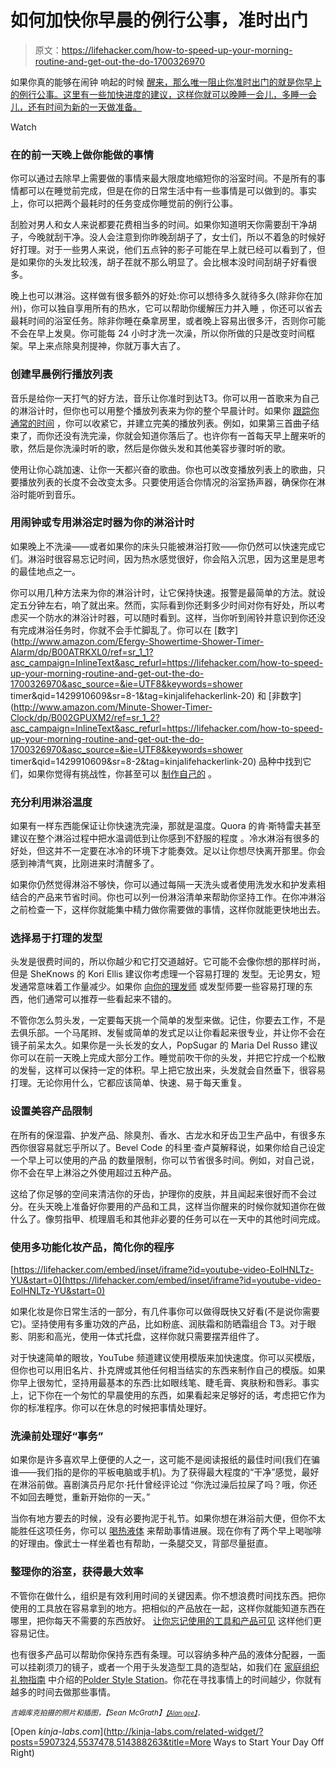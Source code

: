 # 如何加快你早晨的例行公事，准时出门

> 原文：<https://lifehacker.com/how-to-speed-up-your-morning-routine-and-get-out-the-do-1700326970>

如果你真的能够在闹钟 响起的时候 [醒来，那么唯一阻止你准时出门的就是你早上的例行公事。这里有一些加快进度的建议，这样你就可以晚睡一会儿，多睡一会儿，还有时间为新的一天做准备。](https://lifehacker.com/how-to-stop-snoozing-and-get-yourself-out-of-bed-5934145) 

Watch

### **在**的前一天晚上做你能做的事情

你可以通过去除早上需要做的事情来最大限度地缩短你的浴室时间。不是所有的事情都可以在睡觉前完成，但是在你的日常生活中有一些事情是可以做到的。事实上，你可以把两个最耗时的任务变成你睡觉前的例行公事。

刮脸对男人和女人来说都要花费相当多的时间。如果你知道明天你需要刮干净胡子，今晚就刮干净。没人会注意到你昨晚刮胡子了，女士们，所以不着急的时候好好打理。对于一些男人来说，他们五点钟的影子可能在早上就已经可以看到了，但是如果你的头发比较浅，胡子茬就不那么明显了。会比根本没时间刮胡子好看很多。

晚上也可以淋浴。这样做有很多额外的好处:你可以想待多久就待多久(除非你在加州)，你可以独自享用所有的热水，它可以帮助你缓解压力并入睡 ，你还可以省去最耗时间的浴室任务。除非你睡在桑拿房里，或者晚上容易出很多汗，否则你可能不会在早上发臭。你可能每 24 小时才洗一次澡，所以你所做的只是改变时间框架。早上来点除臭剂提神，你就万事大吉了。

### **创建早晨例行播放列表**

音乐是给你一天打气的好方法，音乐让你准时到达T3。你可以用一首歌来为自己的淋浴计时，但你也可以用整个播放列表来为你的整个早晨计时。如果你 [跟踪你通常的时间](http://lifehacker.com/track-your-morning-rituals-to-streamline-your-routine-5309472) ，你可以收紧它，并建立完美的播放列表。例如，如果第三首曲子结束了，而你还没有洗完澡，你就会知道你落后了。也许你有一首每天早上醒来听的歌，然后是你洗澡时听的歌，然后是你做头发和其他美容步骤时听的歌。 

使用让你心跳加速、让你一天都兴奋的歌曲。你也可以改变播放列表上的歌曲，只要播放列表的长度不会改变太多。只要使用适合你情况的浴室扬声器，确保你在淋浴时能听到音乐。

### **用闹钟或专用淋浴定时器为你的淋浴计时**

如果晚上不洗澡——或者如果你的床头只能被淋浴打败——你仍然可以快速完成它们。淋浴时很容易忘记时间，因为热水感觉很好，你会陷入沉思，因为这里是思考 的最佳地点之一。

你可以用几种方法来为你的淋浴计时，让它保持快速。报警是最简单的方法。就设定五分钟左右，响了就出来。然而，实际看到你还剩多少时间对你有好处，所以考虑买一个防水的淋浴计时器，可以随时看到。这样，当你听到闹铃并意识到你还没有完成淋浴任务时，你就不会手忙脚乱了。你可以在 [数字](http://www.amazon.com/Efergy-Showertime-Shower-Timer-Alarm/dp/B00ATRKXL0/ref=sr_1_1?asc_campaign=InlineText&asc_refurl=https://lifehacker.com/how-to-speed-up-your-morning-routine-and-get-out-the-do-1700326970&asc_source=&ie=UTF8&keywords=shower timer&qid=1429910609&sr=8-1&tag=kinjalifehackerlink-20) 和 [非数字](http://www.amazon.com/Minute-Shower-Timer-Clock/dp/B002GPUXM2/ref=sr_1_2?asc_campaign=InlineText&asc_refurl=https://lifehacker.com/how-to-speed-up-your-morning-routine-and-get-out-the-do-1700326970&asc_source=&ie=UTF8&keywords=shower timer&qid=1429910609&sr=8-2&tag=kinjalifehackerlink-20) 品种中找到它们，如果你觉得有挑战性，你甚至可以 [制作自己的](http://lifehacker.com/save-time-and-water-with-this-diy-automatic-shower-time-1689488268) 。

### **充分利用淋浴温度**

如果有一样东西能保证让你快速洗完澡，那就是温度。Quora 的肯·斯特雷夫甚至建议在整个淋浴过程中把水温调低到让你感到不舒服的程度 。冷水淋浴有很多的好处，但这并不一定要在冰冷的环境下才能奏效。足以让你想尽快离开那里。你会感到神清气爽，比刚进来时清醒多了。

如果你仍然觉得淋浴不够快，你可以通过每隔一天洗头或者使用洗发水和护发素相结合的产品来节省时间。你也可以列一份淋浴清单来帮助你坚持工作。在你冲淋浴之前检查一下，这样你就能集中精力做你需要做的事情，这样你就能更快地出去。

### **选择易于打理的发型**

头发是很费时间的，所以你越少和它打交道越好。它可能不会像你想的那样时尚，但是 SheKnows 的 Kori Ellis 建议你考虑理一个容易打理的 发型。无论男女，短发通常意味着工作量减少。如果你 [向你的理发师](http://lifehacker.com/what-to-say-to-the-barber-to-get-the-perfect-haircut-1634867422) 或发型师要一些容易打理的东西，他们通常可以推荐一些看起来不错的。

不管你怎么剪头发，一定要每天挑一个简单的发型来做。记住，你要去工作，不是去俱乐部。一个马尾辫、发髻或简单的发式足以让你看起来很专业，并让你不会在镜子前呆太久。如果你是一头长发的女人，PopSugar 的 Maria Del Russo 建议你可以在前一天晚上完成大部分工作。睡觉前吹干你的头发，并把它拧成一个松散的发髻，这样可以保持一定的体积。早上把它放出来，头发就会自然垂下，很容易打理。无论你用什么，它都应该简单、快速、易于每天重复。

### **设置美容产品限制**

在所有的保湿霜、护发产品、除臭剂、香水、古龙水和牙齿卫生产品中，有很多东西你很容易就忘乎所以了。Bevel Code 的科里·查卢莫解释说，如果你给自己设定一个早上可以使用的产品 的数量限制，你可以节省很多时间。例如，对自己说，你不会在早上淋浴之外使用超过五种产品。

这给了你足够的空间来清洁你的牙齿，护理你的皮肤，并且闻起来很好而不会过分。在头天晚上准备好你要用的产品和工具，这样当你醒来的时候你就知道你在做什么了。像剪指甲、梳理眉毛和其他非必要的任务可以在一天中的其他时间完成。

### **使用多功能化妆产品，简化你的程序**

 [https://lifehacker.com/embed/inset/iframe?id=youtube-video-EolHNLTz-YU&start=0](https://lifehacker.com/embed/inset/iframe?id=youtube-video-EolHNLTz-YU&start=0) 

如果化妆是你日常生活的一部分，有几件事你可以做得既快又好看(不是说你需要它)。坚持使用有多重功效的产品，比如粉底、润肤霜和防晒霜组合 T3。对于眼影、阴影和高光，使用一体式托盘，这样你就只需要摆弄组件了。

对于快速简单的眼妆，YouTube 频道建议使用模版来加快速度。你可以买模版，但你也可以用旧名片、扑克牌或其他任何相当结实的东西来制作自己的模版。如果你早上很匆忙，坚持用最基本的东西:比如眼线笔、睫毛膏、爽肤粉和唇彩。事实上，记下你在一个匆忙的早晨使用的东西，如果看起来足够好的话，考虑把它作为你的标准程序。你可以在休息的时候把事情处理好。

### 洗澡前处理好“事务”

如果你是许多喜欢早上便便的人之一，这可能不是阅读报纸的最佳时间(我们在骗谁——我们指的是你的平板电脑或手机)。为了获得最大程度的“干净”感觉，最好在淋浴前做。喜剧演员丹尼尔·托什曾经评论过 “你洗过澡后拉屎了吗？哦，你还不如回去睡觉，重新开始你的一天。”

当你有地方要去的时候，没有必要拘泥于礼节。如果你想在淋浴前大便，但你不太能胜任这项任务，你可以 [喝热液体](https://lifehacker.com/drink-hot-liquids-to-make-yourself-poop-1687773601) 来帮助事情进展。现在你有了两个早上喝咖啡的好理由。像武士一样坐着也有帮助，一条腿交叉，背部尽量挺直。

### **整理你的浴室，获得最大效率**

不管你在做什么，组织是有效利用时间的关键因素。你不想浪费时间找东西。把你使用的工具放在容易拿到的地方。把相似的产品放在一起，这样你就能知道东西在哪里，把你每天不需要的东西放好。 [让你忘记使用的工具和产品可见](http://lifehacker.com/organize-your-bathroom-counter-with-stackable-plates-1693924748) 这样他们更容易记住。

也有很多产品可以帮助你保持东西有条理。可以容纳多种产品的液体分配器，一面可以挂剃须刀的镜子，或者一个用于头发造型工具的造型站，如我们在 [家庭组织礼物指南](http://lifehacker.com/give-the-gift-of-an-organized-home-1668235423) 中介绍的[Polder Style Station](http://www.amazon.com/Polder-BTH-7050-95-Style-Station-Black/dp/B005DA0GII/ref=sr_1_1?asc_campaign=InlineText&asc_refurl=https://lifehacker.com/how-to-speed-up-your-morning-routine-and-get-out-the-do-1700326970&asc_source=&ie=UTF8&keywords=bathroom+organization&qid=1417819459&rawdata=[r|http://lifehacker.com/tag/home-organization[t|mod-title[p|1668235423[a|B005DA0GII[au|602884910&sr=8-1&tag=kinjalifehackerlink-20)。你花在寻找事情上的时间越少，你就有越多的时间去做那些事情。

<small>*吉姆库克拍摄的照片和插图，*</small><small>*【Sean McGrath】*<small></small>[<small>*【Alan gee】*</small>](https://www.flickr.com/photos/alangee/1804322607)<small>*，*</small></small>

[Open *kinja-labs.com*](http://kinja-labs.com/related-widget/?posts=5907324,5537478,514388263&title=More Ways to Start Your Day Off Right)